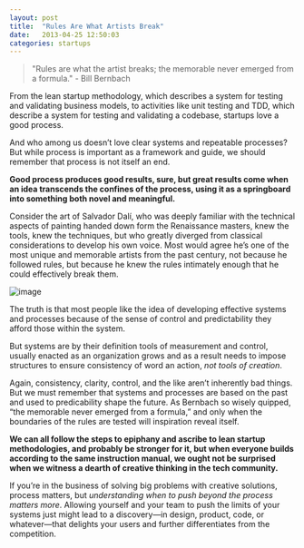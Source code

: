 ```yaml
---
layout: post
title:  "Rules Are What Artists Break"
date:   2013-04-25 12:50:03
categories: startups 
---
```


> "Rules are what the artist breaks; the memorable never emerged from a formula." - Bill Bernbach

From the lean startup&nbsp;methodology,&nbsp;which describes a system for testing and&nbsp;validating&nbsp;business models, to activities like unit testing and TDD, which describe a system for testing and validating a codebase,&nbsp;startups love a good process.&nbsp;

And who among us doesn’t love clear systems and repeatable processes? But while process is important as a framework and guide, we should remember that process is not itself an end.&nbsp;

**Good process produces good results, sure, but great results come when an idea transcends the confines of the process, using it as a springboard into something both novel and meaningful.**

Consider the art of&nbsp;Salvador Dalí, who was deeply familiar with the technical aspects of painting handed down form the&nbsp;Renaissance&nbsp;masters, knew the tools, knew the techniques, but who greatly diverged from classical considerations to develop his own voice. Most would agree he’s one of the most unique and memorable artists from the past century, not because he followed rules, but because he knew the rules intimately enough that he could effectively break them.&nbsp;

![image][1]

The truth is that most people like the idea of developing effective systems and processes because of the sense of control and predictability they afford those within the system.&nbsp;

But systems are by their definition tools of measurement and control, usually enacted as an organization grows and as a result needs to impose structures to ensure consistency of word an action, _not tools of creation_.&nbsp;

Again, consistency, clarity, control, and the like aren’t inherently bad things. But we must remember that systems and processes are based on the past and used to predicability shape the future. As Bernbach so wisely quipped, “the memorable never emerged from a formula,” and only when the boundaries of the rules are tested will inspiration reveal itself.&nbsp;

**We can all follow the steps to epiphany and ascribe to lean startup methodologies, and probably be stronger for it, but when everyone builds according to the same instruction manual, we ought not be surprised when we witness a dearth of creative thinking in the tech community.&nbsp;**

If you’re in the business of solving big problems with creative solutions, process matters, but _understanding when to push beyond the process matters more_. Allowing yourself and your team to push the limits of your systems just might lead to a discovery—in design, product, code, or whatever—that delights your users and further differentiates from the competition.&nbsp;

   [1]: http://upload.wikimedia.org/wikipedia/commons/thumb/f/ff/Dali_Allan_Warren.jpg/552px-Dali_Allan_Warren.jpg
  
  
